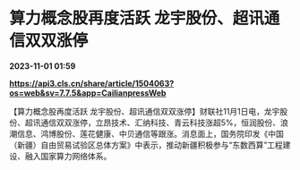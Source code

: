 # 算力概念股再度活跃 龙宇股份、超讯通信双双涨停

**2023-11-01 01:59**

**https://api3.cls.cn/share/article/1504063?os=web&sv=7.7.5&app=CailianpressWeb**

【算力概念股再度活跃 龙宇股份、超讯通信双双涨停】财联社11月1日电，龙宇股份、超讯通信双双涨停，立昂技术、汇纳科技、青云科技涨超5%，恒润股份、浪潮信息、鸿博股份、莲花健康、中贝通信等跟涨。消息面上，国务院印发《中国（新疆）自由贸易试验区总体方案》中表示，推动新疆积极参与“东数西算”工程建设、融入国家算力网络体系。